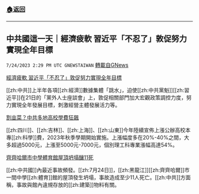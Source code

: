 ###  [:house:返回](README.md)
---


## 中共國這一天｜經濟疲軟 習近平「不忍了」敦促努力實現全年目標
`7/24/2023 2:29 PM UTC GNEWSTAIWAN` [轉載自GNews](https://gnews.org/articles/1483962)

[經濟疲軟 習近平「不忍了」敦促努力實現全年目標](https://www2.hkej.com/instantnews/china/article/3515153/%E7%BF%92%E8%BF%91%E5%B9%B3:%E8%A6%81%E5%8A%AA%E5%8A%9B%E5%AF%A6%E7%8F%BE%E5%85%A8%E5%B9%B4%E7%99%BC%E5%B1%95%E7%9B%AE%E6%A8%99)

[[zh:中共]]上半年各項[[zh:經濟]]數據集體「跳水」，迫使[[zh:中共黨魁]][[zh:習近平]]在21日的「黨外人士座談會」上，敦促相關部門加大宏觀政策調控力度，努力實現全年發展目標，刺激經營主體發展活力等。

[割韭菜？中共多地高校學費狂飆](https://www.caixin.com/2023-07-24/102080728.html)

[[zh:四川]]、[[zh:吉林]]、[[zh:上海]]、[[zh:山東]]今年陸續宣佈上漲公辦高校本專[[zh:科學]]費，2023年秋季學期開始實施。上漲幅度多在20%-40%之間，大多超過5000元，上漲至5000元-7000元，個別理工科專業漲幅高達54%。 

[齊齊哈爾市中學體育館屋頂坍塌釀11死](https://www.asahi.com/sp/articles/ASR7S3VWZR7SUHBI00B.html?iref=sptop_7_05)

[[zh:中共國]]內最近事故頻發。[[zh:7月24日]]，[[zh:黑龍江]][[zh:齊齊哈爾]]市一間中學[[zh:體育]]館的屋頂發生坍塌，事故造成至少11人死亡。[[zh:中共]]方面稱，事故與館內違規存放的[[zh:建築]]物料有關。
